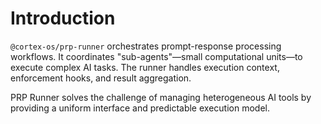 # Introduction

`@cortex-os/prp-runner` orchestrates prompt-response processing workflows. It coordinates "sub-agents"—small computational units—to execute complex AI tasks. The runner handles execution context, enforcement hooks, and result aggregation.

PRP Runner solves the challenge of managing heterogeneous AI tools by providing a uniform interface and predictable execution model.
